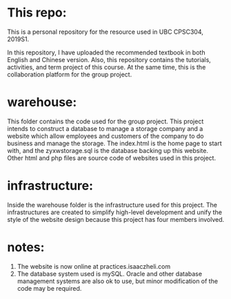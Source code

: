 # This repo:
This is a personal repository for the resource used in UBC CPSC304, 2019S1. 

In this repository, I have uploaded the recommended textbook in both English and Chinese version. Also, this repository contains the tutorials, activities, and term project of this course. At the same time, this is the collaboration platform for the group project.

# warehouse:
This folder contains the code used for the group project. This project intends to construct a database to manage a storage company and a website which allow employees and customers of the company to do business and manage the storage. The index.html is the home page to start with, and the zyxwstorage.sql is the database backing up this website. Other html and php files are source code of websites used in this project. 

# infrastructure:
Inside the warehouse folder is the infrastructure used for this project. The infrastructures are created to simplify high-level development and unify the style of the website design because this project has four members involved. 

# notes:
1. The website is now online at practices.isaaczheli.com
2. The database system used is mySQL. Oracle and other database management systems are also ok to use, but minor modification of the code may be required.
